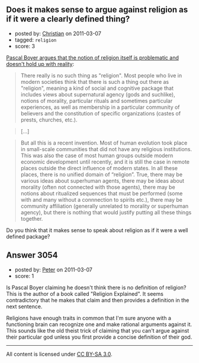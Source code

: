 ## Does it makes sense to argue against religion as if it were a clearly defined thing?

- posted by: [Christian](https://stackexchange.com/users/-1/1210-christian) on 2011-03-07
- tagged: `religion`
- score: 3

[Pascal Boyer argues that the notion of religion itself is problematic and doesn't hold up with reality][1]:
>There really is no such thing as "religion". Most people who live in modern societies think that there is such a thing out there as "religion", meaning a kind of social and cognitive package that includes views about supernatural agency (gods and suchlike), notions of morality, particular rituals and sometimes particular experiences, as well as membership in a particular community of believers and the constitution of specific organizations (castes of prests, churches, etc.).

>[...]

>But all this is a recent invention. Most of human evolution took place in small-scale communities that did not have any religious institutions. This was also the case of most human groups outside modern economic development until recently, and it is still the case in remote places outside the direct influence of modern states. In all these places, there is no unified domain of “religion”. True, there may be various ideas about superhuman agents, there may be ideas about morality (often not connected with those agents), there may be notions about ritualized sequences that must be performed (some with and many without a connnection to spirits etc.), there may be community affiliation (generally unrelated to morality or superhuman agency), but there is nothing that would justify putting all these things together.

Do you think that it makes sense to speak about religion as if it were a well defined package?


  [1]: http://unreasonablefaith.com/2011/03/09/does-religion-exist/


## Answer 3054

- posted by: [Peter](https://stackexchange.com/users/-1/168-peter) on 2011-03-07
- score: 1

Is Pascal Boyer claiming he doesn't think there is no definition of religion? This is the author of a book called "Religion Explained". It seems contradictory that he makes that claim and then provides a definition in the next sentence. 

Religions have enough traits in common that I'm sure anyone with a functioning brain can recognize one and make rational arguments against it. This sounds like the old theist trick of claiming that you can't argue against their particular god unless you first provide a concise definition of their god.



---

All content is licensed under [CC BY-SA 3.0](https://creativecommons.org/licenses/by-sa/3.0/).
